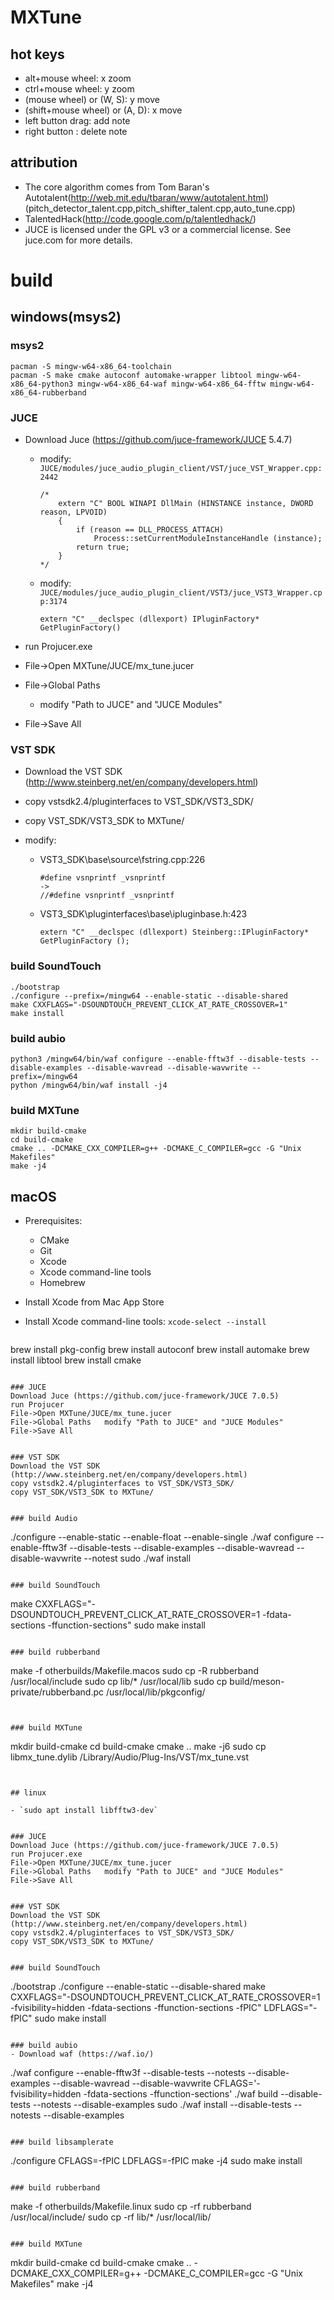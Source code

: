 # MXTune
## hot keys
- alt+mouse wheel: x zoom
- ctrl+mouse wheel: y zoom
- (mouse wheel) or (W, S): y move
- (shift+mouse wheel) or (A, D): x move
- left button drag: add note
- right button : delete note

## attribution
- The core algorithm comes from Tom Baran's Autotalent(http://web.mit.edu/tbaran/www/autotalent.html) (pitch_detector_talent.cpp,pitch_shifter_talent.cpp,auto_tune.cpp) 
- TalentedHack(http://code.google.com/p/talentledhack/)
- JUCE is licensed under the GPL v3 or a commercial license. See juce.com for more details.

# build

## windows(msys2)

### msys2
```
pacman -S mingw-w64-x86_64-toolchain
pacman -S make cmake autoconf automake-wrapper libtool mingw-w64-x86_64-python3 mingw-w64-x86_64-waf mingw-w64-x86_64-fftw mingw-w64-x86_64-rubberband
```

### JUCE
- Download Juce (https://github.com/juce-framework/JUCE  5.4.7)
    - modify: `JUCE/modules/juce_audio_plugin_client/VST/juce_VST_Wrapper.cpp:2442`
        ```
        /*
            extern "C" BOOL WINAPI DllMain (HINSTANCE instance, DWORD reason, LPVOID)
            {
                if (reason == DLL_PROCESS_ATTACH)
                    Process::setCurrentModuleInstanceHandle (instance);
                return true;
            }
        */
        ```

    - modify: `JUCE/modules/juce_audio_plugin_client/VST3/juce_VST3_Wrapper.cpp:3174`
        ```
        extern "C" __declspec (dllexport) IPluginFactory* GetPluginFactory()
        ```

- run Projucer.exe
- File->Open MXTune/JUCE/mx_tune.jucer
- File->Global Paths 
    - modify "Path to JUCE" and "JUCE Modules"
- File->Save All



### VST SDK
- Download the VST SDK (http://www.steinberg.net/en/company/developers.html)
- copy vstsdk2.4/pluginterfaces to VST_SDK/VST3_SDK/
- copy VST_SDK/VST3_SDK to MXTune/

- modify:

    - VST3_SDK\base\source\fstring.cpp:226
        ```
        #define vsnprintf _vsnprintf
        ->
        //#define vsnprintf _vsnprintf
        ```

    - VST3_SDK\pluginterfaces\base\ipluginbase.h:423
        ```
        extern "C" __declspec (dllexport) Steinberg::IPluginFactory*  GetPluginFactory ();
        ```
### build SoundTouch
```
./bootstrap 
./configure --prefix=/mingw64 --enable-static --disable-shared
make CXXFLAGS="-DSOUNDTOUCH_PREVENT_CLICK_AT_RATE_CROSSOVER=1"
make install
```

### build aubio
```
python3 /mingw64/bin/waf configure --enable-fftw3f --disable-tests --disable-examples --disable-wavread --disable-wavwrite --prefix=/mingw64
python /mingw64/bin/waf install -j4
```

### build MXTune
```
mkdir build-cmake
cd build-cmake
cmake .. -DCMAKE_CXX_COMPILER=g++ -DCMAKE_C_COMPILER=gcc -G "Unix Makefiles"
make -j4
```

## macOS
- Prerequisites:
    - CMake
    - Git
    - Xcode
    - Xcode command-line tools
    - Homebrew

- Install Xcode from Mac App Store
- Install Xcode command-line tools: `xcode-select --install`
```

```
brew install pkg-config
brew install autoconf
brew install automake
brew install libtool
brew install cmake
```

### JUCE
Download Juce (https://github.com/juce-framework/JUCE 7.0.5)
run Projucer
File->Open MXTune/JUCE/mx_tune.jucer
File->Global Paths   modify "Path to JUCE" and "JUCE Modules"
File->Save All


### VST SDK
Download the VST SDK (http://www.steinberg.net/en/company/developers.html)
copy vstsdk2.4/pluginterfaces to VST_SDK/VST3_SDK/
copy VST_SDK/VST3_SDK to MXTune/


### build Audio
```
./configure --enable-static --enable-float --enable-single
./waf configure --enable-fftw3f --disable-tests --disable-examples --disable-wavread --disable-wavwrite --notest
sudo ./waf install
```

### build SoundTouch
```
make CXXFLAGS="-DSOUNDTOUCH_PREVENT_CLICK_AT_RATE_CROSSOVER=1 -fdata-sections -ffunction-sections"
sudo make install
```

### build rubberband
```
make -f otherbuilds/Makefile.macos
sudo cp -R rubberband /usr/local/include 
sudo cp lib/* /usr/local/lib
sudo cp build/meson-private/rubberband.pc /usr/local/lib/pkgconfig/
```


### build MXTune
```
mkdir build-cmake
cd build-cmake
cmake ..
make -j6
sudo cp libmx_tune.dylib /Library/Audio/Plug-Ins/VST/mx_tune.vst
```


## linux

- `sudo apt install libfftw3-dev`


### JUCE
Download Juce (https://github.com/juce-framework/JUCE 7.0.5)
run Projucer.exe
File->Open MXTune/JUCE/mx_tune.jucer
File->Global Paths   modify "Path to JUCE" and "JUCE Modules"
File->Save All


### VST SDK
Download the VST SDK (http://www.steinberg.net/en/company/developers.html)
copy vstsdk2.4/pluginterfaces to VST_SDK/VST3_SDK/
copy VST_SDK/VST3_SDK to MXTune/


### build SoundTouch
```
./bootstrap 
./configure --enable-static --disable-shared
make CXXFLAGS="-DSOUNDTOUCH_PREVENT_CLICK_AT_RATE_CROSSOVER=1 -fvisibility=hidden -fdata-sections -ffunction-sections -fPIC" LDFLAGS="-fPIC"
sudo make install
```

### build aubio
- Download waf (https://waf.io/)
```
./waf configure --enable-fftw3f --disable-tests --notests --disable-examples --disable-wavread --disable-wavwrite CFLAGS='-fvisibility=hidden -fdata-sections -ffunction-sections'
./waf build --disable-tests --notests --disable-examples
sudo ./waf install --disable-tests --notests --disable-examples
```

### build libsamplerate
```
./configure CFLAGS=-fPIC LDFLAGS=-fPIC
make -j4
sudo make install
```

### build rubberband
```
make -f otherbuilds/Makefile.linux
sudo cp -rf rubberband /usr/local/include/ 
sudo cp -rf lib/* /usr/local/lib/
```

### build MXTune
```
mkdir build-cmake
cd build-cmake
cmake .. -DCMAKE_CXX_COMPILER=g++ -DCMAKE_C_COMPILER=gcc -G "Unix Makefiles"
make -j4
```
